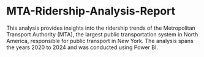 # MTA-Ridership-Analysis-Report
This analysis provides insights into the ridership trends of the Metropolitan Transport Authority (MTA), the largest public transportation system in North America, responsible for public transport in New York. The analysis spans the years 2020 to 2024 and was conducted using Power BI.
